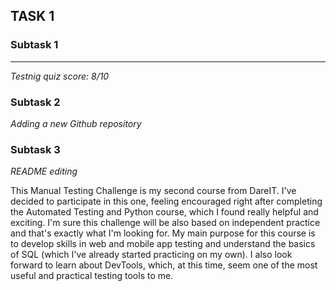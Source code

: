 ## TASK 1 ##

### Subtask 1 ###
----------------------------
_Testnig quiz score: 8/10_

### Subtask 2 ###
_Adding a new Github repository_

### Subtask 3 ###
_README editing_

This Manual Testing Challenge is my second course from DareIT. I've decided to participate in this one, feeling encouraged right after completing the Automated Testing and Python course, which I found really helpful and exciting. I'm sure this challenge will be also based on independent practice and that's exactly what I'm looking for. My main purpose for this course is to develop skills in web and mobile app testing and understand the basics of SQL (which I've already started practicing on my own). I also look forward to learn about DevTools, which, at this time, seem one of the most useful and practical testing tools to me. 
